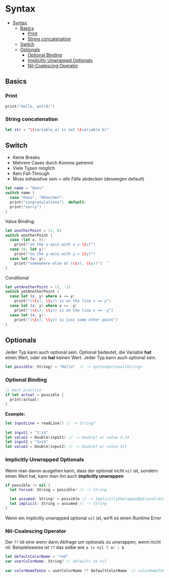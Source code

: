 # Syntax

- [Syntax](#syntax)
  - [Basics](#basics)
    - [Print](#print)
    - [String concatenation](#string-concatenation)
  - [Switch](#switch)
  - [Optionals](#optionals)
    - [Optional Binding](#optional-binding)
    - [Implicitly Unwrapped Optionals](#implicitly-unwrapped-optionals)
    - [Nil-Coalescing Operator](#nil-coalescing-operator)

## Basics

### Print

```swift
print("hello, wolrd!")
```

### String concatenation

```swift
let str = "\(variable_a) is not \(variable_b)"
```

## Switch
* Keine Breaks
* Mehrere Cases durch Komma getrennt
* Viele Typen möglich
* Kein Fall-Through
* Muss exhaustive sein = *alle* Fälle abdecken (deswegen default)

```swift
let name = "Hans" 
switch name { 
  case "Hans", "Hänschen": 
  print("congratulations")  default: 
  print("sorry")  
}
```

Value Binding:
```swift
let anotherPoint = (2, 0)  
switch anotherPoint {  
  case (let x, 0): 
    print("on the x-axis with x = \(x)")  
  case (0, let y): 
    print("on the y-axis with y = \(y)")  
  case let (x, y): 
    print("somewhere else at (\(x), \(y))")  `
}
```

Conditional
```swift
let yetAnotherPoint = (1, -1)  
switch yetAnotherPoint { 
  case let (x, y) where x == y: 
    print("(\(x), \(y)) is on the line x == y")  
  case let (x, y) where x == -y: 
    print("(\(x), \(y)) is on the line x == -y")  
  case let (x, y): 
    print("(\(x), \(y)) is just some other point")  
}
```



## Optionals
Jeder Typ kann auch optional sein. Optional bedeutet, die Variable **hat** einen Wert, oder sie **hat** keinen Wert. Jeder Typ kann auch optional sein.

```swift
let possible: String? = "Hello"  // -> optionOptional<String>
```


### Optional Binding
```swift
// best practice
if let actual = possible { 
  print(actual)  
}
```

**Example:**
```swift
let inputLine = readLine() // -> String? 
 
let input1 = "3.14" 
let value1 = Double(input1) // -> Double? w/ value 3.14   
let input2 = "3x14" 
let value2 = Double(input2) // -> Double? w/ value nil 
```

### Implicitly Unwrapped Optionals
Wenn man davon ausgehen kann, dass der optional nicht `nil` ist, sondern einen Wert hat, kann man ihn auch **implicitly unwrappen**
```swift
if possible != nil { 
  let forced: String = possible! // -> String

  let assumed: String! = possible // -> ImplicitlyUnwrappedOptional<String> 
  let implicit: String = assumed // -> String
}
```
Wenn ein implicitly unwrapped optional `nil` ist, wirft es einen Runtime Error

### Nil-Coalescing Operator

Der `??` ist eine wenn dann Abfrage um optionals zu unwrappen, wenn nicht nil. 
Beispielsweise ist `??` das selbe wie `a != nil ? a! : b`

```swift
let defaultColorName = "red" 
var userColorName: String? // defaults to nil 
 
var colorNameToUse = userColorName ?? defaultColorName  // colorNameToUse is set to "red" 
```


